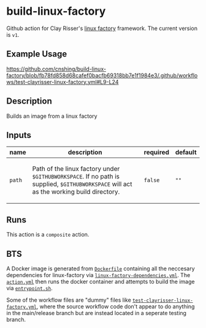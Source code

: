 # build-linux-factory
Github action for Clay Risser's [linux factory](https://github.com/clayrisser/linux-factory/) framework. The current version is `v1`.

## Example Usage
https://github.com/cnshing/build-linux-factory/blob/fb78fd858d68cafef0bacfb69318bb7e1f1984e3/.github/workflows/test-clayrisser-linux-factory.yml#L9-L24

<!-- action-docs-header source="action.yml" -->

<!-- action-docs-header source="action.yml" -->

<!-- action-docs-description source="action.yml" -->
## Description

Builds an image from a linux factory
<!-- action-docs-description source="action.yml" --> 

<!-- action-docs-inputs source="action.yml" -->
## Inputs

| name | description | required | default |
| --- | --- | --- | --- |
| `path` | <p>Path of the linux factory under `$GITHUBWORKSPACE`. If no path is supplied, `$GITHUBWORKSPACE` will act as the working build directory.</p> | `false` | `""` |
<!-- action-docs-inputs source="action.yml" -->

<!-- action-docs-outputs source="action.yml" -->

<!-- action-docs-outputs source="action.yml" -->

<!-- action-docs-runs source="action.yml" -->
## Runs

This action is a `composite` action.
<!-- action-docs-runs source="action.yml" --> 

## BTS

A Docker image is generated from [`Dockerfile`](Dockerfile) containing all the neccesary dependencies for linux-factory via [`linux-factory-dependencies.yml`](.github/workflows/linux-factory-dependencies.yml). The [`action.yml`](action.yml) then runs the docker container and attempts to build the image via [`entrypoint.sh`](entrypoint.sh).

Some of the workflow files are "dummy" files like [`test-clayrisser-linux-factory.yml`](.github/workflows/test-clayrisser-linux-factory.yml), where the source workflow code don't appear to do anything in the main/release branch but are instead located in a seperate testing branch.

